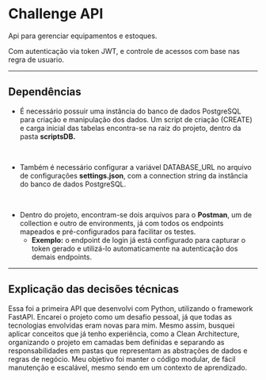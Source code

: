 # Challenge API

Api para gerenciar equipamentos e  estoques.

Com autenticação via token JWT, e controle de acessos com base nas regra de usuario. 

-------------------------------------

## Dependências

- É necessário possuir uma instância do banco de dados PostgreSQL para criação e manipulação dos dados. Um script de criação (CREATE) e carga inicial das tabelas encontra-se na raiz do projeto, dentro da pasta **scriptsDB.**
<br/>

- Também é necessário configurar a variável DATABASE_URL no arquivo de configurações **settings.json**, com a connection string da instância do banco de dados PostgreSQL. 
<br/>

- Dentro do projeto, encontram-se dois arquivos para o **Postman**, um de collection e outro de environments, já com todos os endpoints mapeados e pré-configurados para facilitar os testes.
    - **Exemplo:** o endpoint de login já está configurado para capturar o token gerado e utilizá-lo automaticamente na autenticação dos demais endpoints.

-----------------------------------

## Explicação das decisões técnicas

Essa foi a primeira API que desenvolvi com Python, utilizando o framework FastAPI. Encarei o projeto como um desafio pessoal, já que todas as tecnologias envolvidas eram novas para mim. Mesmo assim, busquei aplicar conceitos que já tenho experiência, como a Clean Architecture, organizando o projeto em camadas bem definidas e separando as responsabilidades em pastas que representam as abstrações de dados e regras de negócio. Meu objetivo foi manter o código modular, de fácil manutenção e escalável, mesmo sendo em um  contexto de aprendizado.